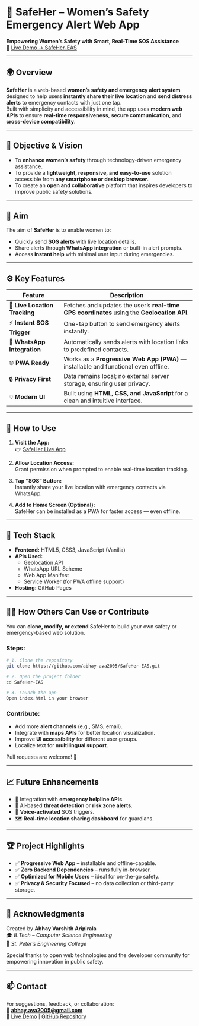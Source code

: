 # 🌸 SafeHer – Women’s Safety Emergency Alert Web App  
**Empowering Women’s Safety with Smart, Real-Time SOS Assistance**  
🔗 [Live Demo → SafeHer-EAS](https://abhay-ava2005.github.io/SafeHer-EAS/)

---

## 🌍 Overview

**SafeHer** is a web-based **women’s safety and emergency alert system** designed to help users **instantly share their live location** and **send distress alerts** to emergency contacts with just one tap.  
Built with simplicity and accessibility in mind, the app uses **modern web APIs** to ensure **real-time responsiveness**, **secure communication**, and **cross-device compatibility**.

---

## 🎯 Objective & Vision

- To **enhance women’s safety** through technology-driven emergency assistance.  
- To provide a **lightweight, responsive, and easy-to-use** solution accessible from **any smartphone or desktop browser**.  
- To create an **open and collaborative** platform that inspires developers to improve public safety solutions.

---

## 🧠 Aim

The aim of **SafeHer** is to enable women to:
- Quickly send **SOS alerts** with live location details.
- Share alerts through **WhatsApp integration** or built-in alert prompts.
- Access **instant help** with minimal user input during emergencies.

---

## ⚙️ Key Features

| Feature | Description |
|----------|-------------|
| 📍 **Live Location Tracking** | Fetches and updates the user’s **real-time GPS coordinates** using the **Geolocation API**. |
| ⚡ **Instant SOS Trigger** | One-tap button to send emergency alerts instantly. |
| 💬 **WhatsApp Integration** | Automatically sends alerts with location links to predefined contacts. |
| 🌐 **PWA Ready** | Works as a **Progressive Web App (PWA)** — installable and functional even offline. |
| 🔒 **Privacy First** | Data remains local; no external server storage, ensuring user privacy. |
| 💡 **Modern UI** | Built using **HTML, CSS, and JavaScript** for a clean and intuitive interface. |

---

## 🚀 How to Use

1. **Visit the App:**  
   👉 [SafeHer Live App](https://abhay-ava2005.github.io/SafeHer-EAS/)

2. **Allow Location Access:**  
   Grant permission when prompted to enable real-time location tracking.

3. **Tap “SOS” Button:**  
   Instantly share your live location with emergency contacts via WhatsApp.

4. **Add to Home Screen (Optional):**  
   SafeHer can be installed as a PWA for faster access — even offline.

---

## 🧩 Tech Stack

- **Frontend:** HTML5, CSS3, JavaScript (Vanilla)  
- **APIs Used:**  
  - Geolocation API  
  - WhatsApp URL Scheme  
  - Web App Manifest  
  - Service Worker (for PWA offline support)
- **Hosting:** GitHub Pages  

---

## 👩‍💻 How Others Can Use or Contribute

You can **clone, modify, or extend** SafeHer to build your own safety or emergency-based web solution.

### Steps:
```bash
# 1. Clone the repository
git clone https://github.com/abhay-ava2005/SafeHer-EAS.git

# 2. Open the project folder
cd SafeHer-EAS

# 3. Launch the app
Open index.html in your browser
```

### Contribute:
- Add more **alert channels** (e.g., SMS, email).  
- Integrate with **maps APIs** for better location visualization.  
- Improve **UI accessibility** for different user groups.  
- Localize text for **multilingual support**.

Pull requests are welcome! 💖  

---

## 📈 Future Enhancements

- 🔔 Integration with **emergency helpline APIs**.  
- 🧠 AI-based **threat detection** or **risk zone alerts**.  
- 📲 **Voice-activated** SOS triggers.  
- 🗺️ **Real-time location sharing dashboard** for guardians.

---

## 🏆 Project Highlights

- ✅ **Progressive Web App** – installable and offline-capable.  
- ✅ **Zero Backend Dependencies** – runs fully in-browser.  
- ✅ **Optimized for Mobile Users** – ideal for on-the-go safety.  
- ✅ **Privacy & Security Focused** – no data collection or third-party storage.

---

## 💖 Acknowledgments

Created by **Abhay Varshith Aripirala**  
🎓 *B.Tech – Computer Science Engineering*  
📍 *St. Peter’s Engineering College*  

Special thanks to open web technologies and the developer community for empowering innovation in public safety.

---

## 📫 Contact

For suggestions, feedback, or collaboration:  
📧 **abhay.ava2005@gmail.com**  
🔗 [Live Demo](https://abhay-ava2005.github.io/SafeHer-EAS/) | [GitHub Repository](https://github.com/abhay-ava2005/SafeHer-EAS)

